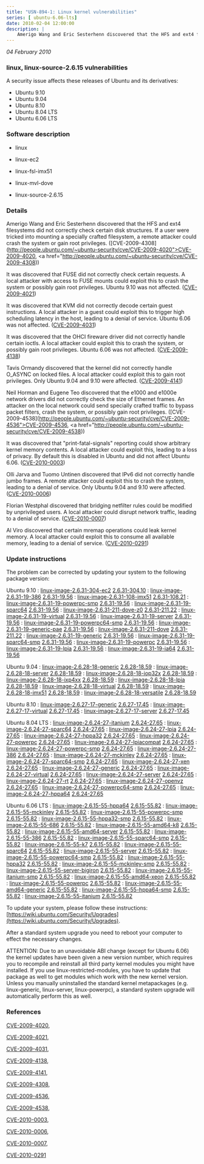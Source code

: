 ```yaml
---
title: "USN-894-1: Linux kernel vulnerabilities"
series: [ ubuntu-6.06-lts]
date: 2010-02-04 12:00:00
description: |
    Amerigo Wang and Eric Sesterhenn discovered that the HFS and ext4 filesystems did not correctly check certain disk structures. If a user were tricked into mounting a specially crafted filesystem, a remote attacker could crash the system or gain root privileges. ([CVE-2009-4308](http://people.ubuntu.com/~ubuntu-security/cve/CVE-2009-4020">CVE-2009-4020</a>, <a href="http://people.ubuntu.com/~ubuntu-security/cve/CVE-2009-4308))
--- 
```

 
 

*04 February 2010*

### linux, linux-source-2.6.15 vulnerabilities

A security issue affects these releases of Ubuntu and its derivatives:

* Ubuntu 9.10
* Ubuntu 9.04
* Ubuntu 8.10
* Ubuntu 8.04 LTS
* Ubuntu 6.06 LTS

### Software description

* linux 

* linux-ec2 

* linux-fsl-imx51 

* linux-mvl-dove 

* linux-source-2.6.15 

### Details

Amerigo Wang and Eric Sesterhenn discovered that the HFS and ext4 filesystems did not correctly check certain disk structures. If a user were tricked into mounting a specially crafted filesystem, a remote attacker could crash the system or gain root privileges. ([CVE-2009-4308](http://people.ubuntu.com/~ubuntu-security/cve/CVE-2009-4020">CVE-2009-4020</a>, <a href="http://people.ubuntu.com/~ubuntu-security/cve/CVE-2009-4308))

It was discovered that FUSE did not correctly check certain requests. A local attacker with access to FUSE mounts could exploit this to crash the system or possibly gain root privileges. Ubuntu 9.10 was not affected. ([CVE-2009-4021](http://people.ubuntu.com/~ubuntu-security/cve/CVE-2009-4021))

It was discovered that KVM did not correctly decode certain guest instructions. A local attacker in a guest could exploit this to trigger high scheduling latency in the host, leading to a denial of service. Ubuntu 6.06 was not affected. ([CVE-2009-4031](http://people.ubuntu.com/~ubuntu-security/cve/CVE-2009-4031))

It was discovered that the OHCI fireware driver did not correctly handle certain ioctls. A local attacker could exploit this to crash the system, or possibly gain root privileges. Ubuntu 6.06 was not affected. ([CVE-2009-4138](http://people.ubuntu.com/~ubuntu-security/cve/CVE-2009-4138))

Tavis Ormandy discovered that the kernel did not correctly handle O_ASYNC on locked files. A local attacker could exploit this to gain root privileges. Only Ubuntu 9.04 and 9.10 were affected. ([CVE-2009-4141](http://people.ubuntu.com/~ubuntu-security/cve/CVE-2009-4141))

Neil Horman and Eugene Teo discovered that the e1000 and e1000e network drivers did not correctly check the size of Ethernet frames. An attacker on the local network could send specially crafted traffic to bypass packet filters, crash the system, or possibly gain root privileges. ([CVE-2009-4538](http://people.ubuntu.com/~ubuntu-security/cve/CVE-2009-4536">CVE-2009-4536</a>, <a href="http://people.ubuntu.com/~ubuntu-security/cve/CVE-2009-4538))

It was discovered that &quot;print-fatal-signals&quot; reporting could show arbitrary kernel memory contents. A local attacker could exploit this, leading to a loss of privacy. By default this is disabled in Ubuntu and did not affect Ubuntu 6.06. ([CVE-2010-0003](http://people.ubuntu.com/~ubuntu-security/cve/CVE-2010-0003))

Olli Jarva and Tuomo Untinen discovered that IPv6 did not correctly handle jumbo frames. A remote attacker could exploit this to crash the system, leading to a denial of service. Only Ubuntu 9.04 and 9.10 were affected. ([CVE-2010-0006](http://people.ubuntu.com/~ubuntu-security/cve/CVE-2010-0006))

Florian Westphal discovered that bridging netfilter rules could be modified by unprivileged users. A local attacker could disrupt network traffic, leading to a denial of service. ([CVE-2010-0007](http://people.ubuntu.com/~ubuntu-security/cve/CVE-2010-0007))

Al Viro discovered that certain mremap operations could leak kernel memory. A local attacker could exploit this to consume all available memory, leading to a denial of service. ([CVE-2010-0291](http://people.ubuntu.com/~ubuntu-security/cve/CVE-2010-0291)) 

### Update instructions

The problem can be corrected by updating your system to the following package version:

Ubuntu 9.10
 : [linux-image-2.6.31-304-ec2](https://launchpad.net/ubuntu/+source/linux-ec2) <span> [2.6.31-304.10](https://launchpad.net/ubuntu/+source/linux-ec2/2.6.31-304.10) </span> 
 : [linux-image-2.6.31-19-386](https://launchpad.net/ubuntu/+source/linux) <span> [2.6.31-19.56](https://launchpad.net/ubuntu/+source/linux/2.6.31-19.56) </span> 
 : [linux-image-2.6.31-108-imx51](https://launchpad.net/ubuntu/+source/linux-fsl-imx51) <span> [2.6.31-108.21](https://launchpad.net/ubuntu/+source/linux-fsl-imx51/2.6.31-108.21) </span> 
 : [linux-image-2.6.31-19-powerpc-smp](https://launchpad.net/ubuntu/+source/linux) <span> [2.6.31-19.56](https://launchpad.net/ubuntu/+source/linux/2.6.31-19.56) </span> 
 : [linux-image-2.6.31-19-sparc64](https://launchpad.net/ubuntu/+source/linux) <span> [2.6.31-19.56](https://launchpad.net/ubuntu/+source/linux/2.6.31-19.56) </span> 
 : [linux-image-2.6.31-211-dove-z0](https://launchpad.net/ubuntu/+source/linux-mvl-dove) <span> [2.6.31-211.22](https://launchpad.net/ubuntu/+source/linux-mvl-dove/2.6.31-211.22) </span> 
 : [linux-image-2.6.31-19-virtual](https://launchpad.net/ubuntu/+source/linux) <span> [2.6.31-19.56](https://launchpad.net/ubuntu/+source/linux/2.6.31-19.56) </span> 
 : [linux-image-2.6.31-19-server](https://launchpad.net/ubuntu/+source/linux) <span> [2.6.31-19.56](https://launchpad.net/ubuntu/+source/linux/2.6.31-19.56) </span> 
 : [linux-image-2.6.31-19-powerpc64-smp](https://launchpad.net/ubuntu/+source/linux) <span> [2.6.31-19.56](https://launchpad.net/ubuntu/+source/linux/2.6.31-19.56) </span> 
 : [linux-image-2.6.31-19-generic-pae](https://launchpad.net/ubuntu/+source/linux) <span> [2.6.31-19.56](https://launchpad.net/ubuntu/+source/linux/2.6.31-19.56) </span> 
 : [linux-image-2.6.31-211-dove](https://launchpad.net/ubuntu/+source/linux-mvl-dove) <span> [2.6.31-211.22](https://launchpad.net/ubuntu/+source/linux-mvl-dove/2.6.31-211.22) </span> 
 : [linux-image-2.6.31-19-generic](https://launchpad.net/ubuntu/+source/linux) <span> [2.6.31-19.56](https://launchpad.net/ubuntu/+source/linux/2.6.31-19.56) </span> 
 : [linux-image-2.6.31-19-sparc64-smp](https://launchpad.net/ubuntu/+source/linux) <span> [2.6.31-19.56](https://launchpad.net/ubuntu/+source/linux/2.6.31-19.56) </span> 
 : [linux-image-2.6.31-19-powerpc](https://launchpad.net/ubuntu/+source/linux) <span> [2.6.31-19.56](https://launchpad.net/ubuntu/+source/linux/2.6.31-19.56) </span> 
 : [linux-image-2.6.31-19-lpia](https://launchpad.net/ubuntu/+source/linux) <span> [2.6.31-19.56](https://launchpad.net/ubuntu/+source/linux/2.6.31-19.56) </span> 
 : [linux-image-2.6.31-19-ia64](https://launchpad.net/ubuntu/+source/linux) <span> [2.6.31-19.56](https://launchpad.net/ubuntu/+source/linux/2.6.31-19.56) </span> 

Ubuntu 9.04
 : [linux-image-2.6.28-18-generic](https://launchpad.net/ubuntu/+source/linux) <span> [2.6.28-18.59](https://launchpad.net/ubuntu/+source/linux/2.6.28-18.59) </span> 
 : [linux-image-2.6.28-18-server](https://launchpad.net/ubuntu/+source/linux) <span> [2.6.28-18.59](https://launchpad.net/ubuntu/+source/linux/2.6.28-18.59) </span> 
 : [linux-image-2.6.28-18-iop32x](https://launchpad.net/ubuntu/+source/linux) <span> [2.6.28-18.59](https://launchpad.net/ubuntu/+source/linux/2.6.28-18.59) </span> 
 : [linux-image-2.6.28-18-ixp4xx](https://launchpad.net/ubuntu/+source/linux) <span> [2.6.28-18.59](https://launchpad.net/ubuntu/+source/linux/2.6.28-18.59) </span> 
 : [linux-image-2.6.28-18-lpia](https://launchpad.net/ubuntu/+source/linux) <span> [2.6.28-18.59](https://launchpad.net/ubuntu/+source/linux/2.6.28-18.59) </span> 
 : [linux-image-2.6.28-18-virtual](https://launchpad.net/ubuntu/+source/linux) <span> [2.6.28-18.59](https://launchpad.net/ubuntu/+source/linux/2.6.28-18.59) </span> 
 : [linux-image-2.6.28-18-imx51](https://launchpad.net/ubuntu/+source/linux) <span> [2.6.28-18.59](https://launchpad.net/ubuntu/+source/linux/2.6.28-18.59) </span> 
 : [linux-image-2.6.28-18-versatile](https://launchpad.net/ubuntu/+source/linux) <span> [2.6.28-18.59](https://launchpad.net/ubuntu/+source/linux/2.6.28-18.59) </span> 

Ubuntu 8.10
 : [linux-image-2.6.27-17-generic](https://launchpad.net/ubuntu/+source/linux) <span> [2.6.27-17.45](https://launchpad.net/ubuntu/+source/linux/2.6.27-17.45) </span> 
 : [linux-image-2.6.27-17-virtual](https://launchpad.net/ubuntu/+source/linux) <span> [2.6.27-17.45](https://launchpad.net/ubuntu/+source/linux/2.6.27-17.45) </span> 
 : [linux-image-2.6.27-17-server](https://launchpad.net/ubuntu/+source/linux) <span> [2.6.27-17.45](https://launchpad.net/ubuntu/+source/linux/2.6.27-17.45) </span> 

Ubuntu 8.04 LTS
 : [linux-image-2.6.24-27-itanium](https://launchpad.net/ubuntu/+source/linux) <span> [2.6.24-27.65](https://launchpad.net/ubuntu/+source/linux/2.6.24-27.65) </span> 
 : [linux-image-2.6.24-27-sparc64](https://launchpad.net/ubuntu/+source/linux) <span> [2.6.24-27.65](https://launchpad.net/ubuntu/+source/linux/2.6.24-27.65) </span> 
 : [linux-image-2.6.24-27-lpia](https://launchpad.net/ubuntu/+source/linux) <span> [2.6.24-27.65](https://launchpad.net/ubuntu/+source/linux/2.6.24-27.65) </span> 
 : [linux-image-2.6.24-27-hppa32](https://launchpad.net/ubuntu/+source/linux) <span> [2.6.24-27.65](https://launchpad.net/ubuntu/+source/linux/2.6.24-27.65) </span> 
 : [linux-image-2.6.24-27-powerpc](https://launchpad.net/ubuntu/+source/linux) <span> [2.6.24-27.65](https://launchpad.net/ubuntu/+source/linux/2.6.24-27.65) </span> 
 : [linux-image-2.6.24-27-lpiacompat](https://launchpad.net/ubuntu/+source/linux) <span> [2.6.24-27.65](https://launchpad.net/ubuntu/+source/linux/2.6.24-27.65) </span> 
 : [linux-image-2.6.24-27-powerpc-smp](https://launchpad.net/ubuntu/+source/linux) <span> [2.6.24-27.65](https://launchpad.net/ubuntu/+source/linux/2.6.24-27.65) </span> 
 : [linux-image-2.6.24-27-386](https://launchpad.net/ubuntu/+source/linux) <span> [2.6.24-27.65](https://launchpad.net/ubuntu/+source/linux/2.6.24-27.65) </span> 
 : [linux-image-2.6.24-27-mckinley](https://launchpad.net/ubuntu/+source/linux) <span> [2.6.24-27.65](https://launchpad.net/ubuntu/+source/linux/2.6.24-27.65) </span> 
 : [linux-image-2.6.24-27-sparc64-smp](https://launchpad.net/ubuntu/+source/linux) <span> [2.6.24-27.65](https://launchpad.net/ubuntu/+source/linux/2.6.24-27.65) </span> 
 : [linux-image-2.6.24-27-xen](https://launchpad.net/ubuntu/+source/linux) <span> [2.6.24-27.65](https://launchpad.net/ubuntu/+source/linux/2.6.24-27.65) </span> 
 : [linux-image-2.6.24-27-generic](https://launchpad.net/ubuntu/+source/linux) <span> [2.6.24-27.65](https://launchpad.net/ubuntu/+source/linux/2.6.24-27.65) </span> 
 : [linux-image-2.6.24-27-virtual](https://launchpad.net/ubuntu/+source/linux) <span> [2.6.24-27.65](https://launchpad.net/ubuntu/+source/linux/2.6.24-27.65) </span> 
 : [linux-image-2.6.24-27-server](https://launchpad.net/ubuntu/+source/linux) <span> [2.6.24-27.65](https://launchpad.net/ubuntu/+source/linux/2.6.24-27.65) </span> 
 : [linux-image-2.6.24-27-rt](https://launchpad.net/ubuntu/+source/linux) <span> [2.6.24-27.65](https://launchpad.net/ubuntu/+source/linux/2.6.24-27.65) </span> 
 : [linux-image-2.6.24-27-openvz](https://launchpad.net/ubuntu/+source/linux) <span> [2.6.24-27.65](https://launchpad.net/ubuntu/+source/linux/2.6.24-27.65) </span> 
 : [linux-image-2.6.24-27-powerpc64-smp](https://launchpad.net/ubuntu/+source/linux) <span> [2.6.24-27.65](https://launchpad.net/ubuntu/+source/linux/2.6.24-27.65) </span> 
 : [linux-image-2.6.24-27-hppa64](https://launchpad.net/ubuntu/+source/linux) <span> [2.6.24-27.65](https://launchpad.net/ubuntu/+source/linux/2.6.24-27.65) </span> 

Ubuntu 6.06 LTS
 : [linux-image-2.6.15-55-hppa64](https://launchpad.net/ubuntu/+source/linux-source-2.6.15) <span> [2.6.15-55.82](https://launchpad.net/ubuntu/+source/linux-source-2.6.15/2.6.15-55.82) </span> 
 : [linux-image-2.6.15-55-mckinley](https://launchpad.net/ubuntu/+source/linux-source-2.6.15) <span> [2.6.15-55.82](https://launchpad.net/ubuntu/+source/linux-source-2.6.15/2.6.15-55.82) </span> 
 : [linux-image-2.6.15-55-powerpc-smp](https://launchpad.net/ubuntu/+source/linux-source-2.6.15) <span> [2.6.15-55.82](https://launchpad.net/ubuntu/+source/linux-source-2.6.15/2.6.15-55.82) </span> 
 : [linux-image-2.6.15-55-hppa32-smp](https://launchpad.net/ubuntu/+source/linux-source-2.6.15) <span> [2.6.15-55.82](https://launchpad.net/ubuntu/+source/linux-source-2.6.15/2.6.15-55.82) </span> 
 : [linux-image-2.6.15-55-686](https://launchpad.net/ubuntu/+source/linux-source-2.6.15) <span> [2.6.15-55.82](https://launchpad.net/ubuntu/+source/linux-source-2.6.15/2.6.15-55.82) </span> 
 : [linux-image-2.6.15-55-amd64-k8](https://launchpad.net/ubuntu/+source/linux-source-2.6.15) <span> [2.6.15-55.82](https://launchpad.net/ubuntu/+source/linux-source-2.6.15/2.6.15-55.82) </span> 
 : [linux-image-2.6.15-55-amd64-server](https://launchpad.net/ubuntu/+source/linux-source-2.6.15) <span> [2.6.15-55.82](https://launchpad.net/ubuntu/+source/linux-source-2.6.15/2.6.15-55.82) </span> 
 : [linux-image-2.6.15-55-386](https://launchpad.net/ubuntu/+source/linux-source-2.6.15) <span> [2.6.15-55.82](https://launchpad.net/ubuntu/+source/linux-source-2.6.15/2.6.15-55.82) </span> 
 : [linux-image-2.6.15-55-sparc64-smp](https://launchpad.net/ubuntu/+source/linux-source-2.6.15) <span> [2.6.15-55.82](https://launchpad.net/ubuntu/+source/linux-source-2.6.15/2.6.15-55.82) </span> 
 : [linux-image-2.6.15-55-k7](https://launchpad.net/ubuntu/+source/linux-source-2.6.15) <span> [2.6.15-55.82](https://launchpad.net/ubuntu/+source/linux-source-2.6.15/2.6.15-55.82) </span> 
 : [linux-image-2.6.15-55-sparc64](https://launchpad.net/ubuntu/+source/linux-source-2.6.15) <span> [2.6.15-55.82](https://launchpad.net/ubuntu/+source/linux-source-2.6.15/2.6.15-55.82) </span> 
 : [linux-image-2.6.15-55-server](https://launchpad.net/ubuntu/+source/linux-source-2.6.15) <span> [2.6.15-55.82](https://launchpad.net/ubuntu/+source/linux-source-2.6.15/2.6.15-55.82) </span> 
 : [linux-image-2.6.15-55-powerpc64-smp](https://launchpad.net/ubuntu/+source/linux-source-2.6.15) <span> [2.6.15-55.82](https://launchpad.net/ubuntu/+source/linux-source-2.6.15/2.6.15-55.82) </span> 
 : [linux-image-2.6.15-55-hppa32](https://launchpad.net/ubuntu/+source/linux-source-2.6.15) <span> [2.6.15-55.82](https://launchpad.net/ubuntu/+source/linux-source-2.6.15/2.6.15-55.82) </span> 
 : [linux-image-2.6.15-55-mckinley-smp](https://launchpad.net/ubuntu/+source/linux-source-2.6.15) <span> [2.6.15-55.82](https://launchpad.net/ubuntu/+source/linux-source-2.6.15/2.6.15-55.82) </span> 
 : [linux-image-2.6.15-55-server-bigiron](https://launchpad.net/ubuntu/+source/linux-source-2.6.15) <span> [2.6.15-55.82](https://launchpad.net/ubuntu/+source/linux-source-2.6.15/2.6.15-55.82) </span> 
 : [linux-image-2.6.15-55-itanium-smp](https://launchpad.net/ubuntu/+source/linux-source-2.6.15) <span> [2.6.15-55.82](https://launchpad.net/ubuntu/+source/linux-source-2.6.15/2.6.15-55.82) </span> 
 : [linux-image-2.6.15-55-amd64-xeon](https://launchpad.net/ubuntu/+source/linux-source-2.6.15) <span> [2.6.15-55.82](https://launchpad.net/ubuntu/+source/linux-source-2.6.15/2.6.15-55.82) </span> 
 : [linux-image-2.6.15-55-powerpc](https://launchpad.net/ubuntu/+source/linux-source-2.6.15) <span> [2.6.15-55.82](https://launchpad.net/ubuntu/+source/linux-source-2.6.15/2.6.15-55.82) </span> 
 : [linux-image-2.6.15-55-amd64-generic](https://launchpad.net/ubuntu/+source/linux-source-2.6.15) <span> [2.6.15-55.82](https://launchpad.net/ubuntu/+source/linux-source-2.6.15/2.6.15-55.82) </span> 
 : [linux-image-2.6.15-55-hppa64-smp](https://launchpad.net/ubuntu/+source/linux-source-2.6.15) <span> [2.6.15-55.82](https://launchpad.net/ubuntu/+source/linux-source-2.6.15/2.6.15-55.82) </span> 
 : [linux-image-2.6.15-55-itanium](https://launchpad.net/ubuntu/+source/linux-source-2.6.15) <span> [2.6.15-55.82](https://launchpad.net/ubuntu/+source/linux-source-2.6.15/2.6.15-55.82) </span> 

To update your system, please follow these instructions: [https://wiki.ubuntu.com/Security/Upgrades](https://wiki.ubuntu.com/Security/Upgrades).

After a standard system upgrade you need to reboot your computer to effect the necessary changes.

ATTENTION: Due to an unavoidable ABI change (except for Ubuntu 6.06) the kernel updates have been given a new version number, which requires you to recompile and reinstall all third party kernel modules you might have installed. If you use linux-restricted-modules, you have to update that package as well to get modules which work with the new kernel version. Unless you manually uninstalled the standard kernel metapackages (e.g. linux-generic, linux-server, linux-powerpc), a standard system upgrade will automatically perform this as well. 

### References

 
 [CVE-2009-4020](http://people.ubuntu.com/~ubuntu-security/cve/CVE-2009-4020), 

 [CVE-2009-4021](http://people.ubuntu.com/~ubuntu-security/cve/CVE-2009-4021), 

 [CVE-2009-4031](http://people.ubuntu.com/~ubuntu-security/cve/CVE-2009-4031), 

 [CVE-2009-4138](http://people.ubuntu.com/~ubuntu-security/cve/CVE-2009-4138), 

 [CVE-2009-4141](http://people.ubuntu.com/~ubuntu-security/cve/CVE-2009-4141), 

 [CVE-2009-4308](http://people.ubuntu.com/~ubuntu-security/cve/CVE-2009-4308), 

 [CVE-2009-4536](http://people.ubuntu.com/~ubuntu-security/cve/CVE-2009-4536), 

 [CVE-2009-4538](http://people.ubuntu.com/~ubuntu-security/cve/CVE-2009-4538), 

 [CVE-2010-0003](http://people.ubuntu.com/~ubuntu-security/cve/CVE-2010-0003), 

 [CVE-2010-0006](http://people.ubuntu.com/~ubuntu-security/cve/CVE-2010-0006), 

 [CVE-2010-0007](http://people.ubuntu.com/~ubuntu-security/cve/CVE-2010-0007), 

 [CVE-2010-0291](http://people.ubuntu.com/~ubuntu-security/cve/CVE-2010-0291)
 

